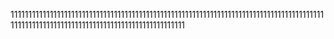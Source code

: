 11111111111111111111111111111111111111111111111111111111111111111111111111111111111111111111111111111111111111111111111111111111111111111
